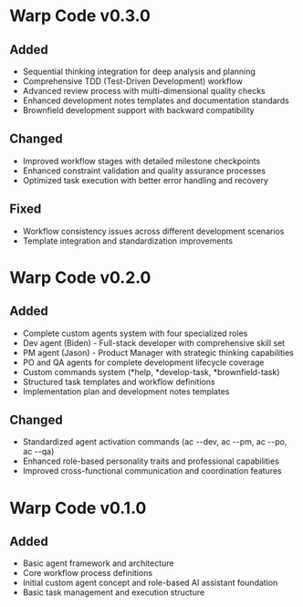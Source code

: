 # Warp Code v0.3.0

## Added
- Sequential thinking integration for deep analysis and planning
- Comprehensive TDD (Test-Driven Development) workflow
- Advanced review process with multi-dimensional quality checks
- Enhanced development notes templates and documentation standards
- Brownfield development support with backward compatibility

## Changed
- Improved workflow stages with detailed milestone checkpoints
- Enhanced constraint validation and quality assurance processes
- Optimized task execution with better error handling and recovery

## Fixed
- Workflow consistency issues across different development scenarios
- Template integration and standardization improvements

# Warp Code v0.2.0

## Added
- Complete custom agents system with four specialized roles
- Dev agent (Biden) - Full-stack developer with comprehensive skill set
- PM agent (Jason) - Product Manager with strategic thinking capabilities
- PO and QA agents for complete development lifecycle coverage
- Custom commands system (*help, *develop-task, *brownfield-task)
- Structured task templates and workflow definitions
- Implementation plan and development notes templates

## Changed
- Standardized agent activation commands (ac --dev, ac --pm, ac --po, ac --qa)
- Enhanced role-based personality traits and professional capabilities
- Improved cross-functional communication and coordination features

# Warp Code v0.1.0

## Added
- Basic agent framework and architecture
- Core workflow process definitions
- Initial custom agent concept and role-based AI assistant foundation
- Basic task management and execution structure
